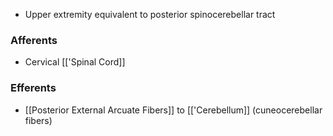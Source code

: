 - Upper extremity equivalent to posterior spinocerebellar tract
### Afferents
- Cervical [['Spinal Cord]]
### Efferents
- [[Posterior External Arcuate Fibers]] to [['Cerebellum]] (cuneocerebellar fibers)